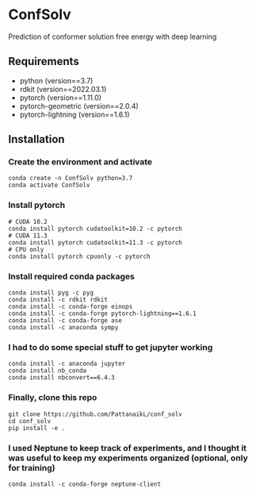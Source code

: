 # ConfSolv
Prediction of conformer solution free energy with deep learning

## Requirements

* python (version==3.7)
* rdkit (version==2022.03.1)
* pytorch (version==1.11.0)
* pytorch-geometric (version==2.0.4)
* pytorch-lightning (version==1.6.1)

## Installation

### Create the environment and activate
```
conda create -n ConfSolv python=3.7
conda activate ConfSolv
```

### Install pytorch
```
# CUDA 10.2
conda install pytorch cudatoolkit=10.2 -c pytorch
# CUDA 11.3
conda install pytorch cudatoolkit=11.3 -c pytorch
# CPU only
conda install pytorch cpuonly -c pytorch
```

### Install required conda packages
```
conda install pyg -c pyg
conda install -c rdkit rdkit
conda install -c conda-forge einops
conda install -c conda-forge pytorch-lightning==1.6.1
conda install -c conda-forge ase
conda install -c anaconda sympy
```

### I had to do some special stuff to get jupyter working
```
conda install -c anaconda jupyter
conda install nb_conda
conda install nbconvert==6.4.3
```

### Finally, clone this repo
```
git clone https://github.com/PattanaikL/conf_solv
cd conf_solv
pip install -e .
```

### I used Neptune to keep track of experiments, and I thought it was useful to keep my experiments organized (optional, only for training)
```
conda install -c conda-forge neptune-client
```
